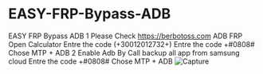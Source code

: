 # EASY-FRP-Bypass-ADB
EASY FRP Bypass ADB
1 Please Check https://berbotoss.com 
ADB FRP
Open Calculator
Entre the code (+30012012732+)
Entre the code +#0808# 
Chose MTP + ADB
2
Enable Adb By Call
backup all app from samsung cloud
Entre the code +#0808#
Chose MTP + ADB
![Capture](https://user-images.githubusercontent.com/23151934/138148154-9b1e5cf1-6e0d-4c21-b90f-149ddb9db69f.PNG)
